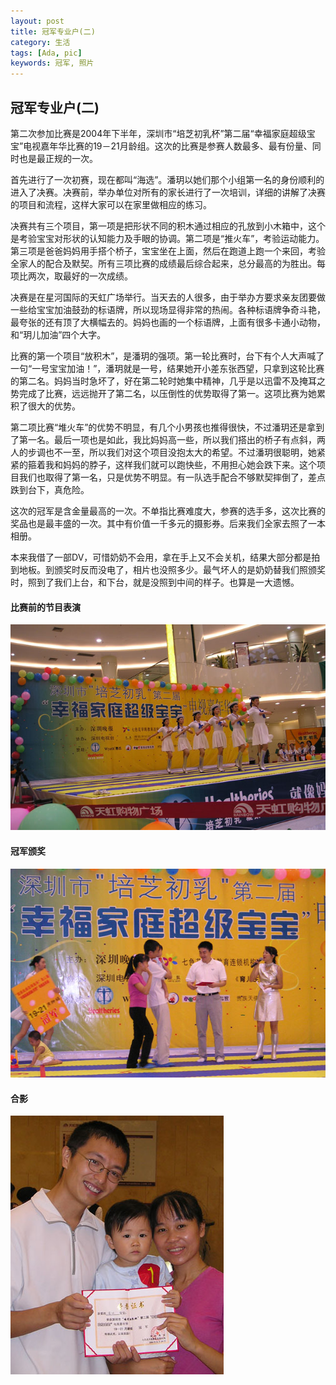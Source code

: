 ```yaml
---
layout: post
title: 冠军专业户(二)
category: 生活
tags: [Ada, pic]
keywords: 冠军, 照片
---
```


## 冠军专业户(二)

第二次参加比赛是2004年下半年，深圳市“培芝初乳杯”第二届“幸福家庭超级宝宝”电视嘉年华比赛的19－21月龄组。这次的比赛是参赛人数最多、最有份量、同时也是最正规的一次。

首先进行了一次初赛，现在都叫“海选”。潘玥以她们那个小组第一名的身份顺利的进入了决赛。决赛前，举办单位对所有的家长进行了一次培训，详细的讲解了决赛的项目和流程，这样大家可以在家里做相应的练习。

决赛共有三个项目，第一项是把形状不同的积木通过相应的孔放到小木箱中，这个是考验宝宝对形状的认知能力及手眼的协调。第二项是“推火车”，考验运动能力。第三项是爸爸妈妈用手搭个桥子，宝宝坐在上面，然后在跑道上跑一个来回，考验全家人的配合及默契。所有三项比赛的成绩最后综合起来，总分最高的为胜出。每项比两次，取最好的一次成绩。

决赛是在星河国际的天虹广场举行。当天去的人很多，由于举办方要求亲友团要做一些给宝宝加油鼓劲的标语牌，所以现场显得非常的热闹。各种标语牌争奇斗艳，最夸张的还有顶了大横幅去的。妈妈也画的一个标语牌，上面有很多卡通小动物，和“玥儿加油”四个大字。

比赛的第一个项目“放积木”，是潘玥的强项。第一轮比赛时，台下有个人大声喊了一句“一号宝宝加油！”，潘玥就是一号，结果她开小差东张西望，只拿到这轮比赛的第二名。妈妈当时急坏了，好在第二轮时她集中精神，几乎是以迅雷不及掩耳之势完成了比赛，远远抛开了第二名，以压倒性的优势取得了第一。这项比赛为她累积了很大的优势。

第二项比赛“堆火车”的优势不明显，有几个小男孩也推得很快，不过潘玥还是拿到了第一名。最后一项也是如此，我比妈妈高一些，所以我们搭出的桥子有点斜，两人的步调也不一至，所以我们对这个项目没抱太大的希望。不过潘玥很聪明，她紧紧的箍着我和妈妈的脖子，这样我们就可以跑快些，不用担心她会跌下来。这个项目我们也取得了第一名，只是优势不明显。有一队选手配合不够默契摔倒了，差点跌到台下，真危险。

这次的冠军是含金量最高的一次。不单指比赛难度大，参赛的选手多，这次比赛的奖品也是最丰盛的一次。其中有价值一千多元的摄影券。后来我们全家去照了一本相册。

本来我借了一部DV，可惜奶奶不会用，拿在手上又不会关机，结果大部分都是拍到地板。到颁奖时反而没电了，相片也没照多少。最气坏人的是奶奶替我们照颁奖时，照到了我们上台，和下台，就是没照到中间的样子。也算是一大遗憾。

#### 比赛前的节目表演

![比赛前的节目表演](https://raw.githubusercontent.com/RockyPan/rockypan.github.com/master/asset/champion2_1.jpg)

#### 冠军颁奖

![冠军颁奖](https://raw.githubusercontent.com/RockyPan/rockypan.github.com/master/asset/champion2_2.jpg)

#### 合影

![合影](https://raw.githubusercontent.com/RockyPan/rockypan.github.com/master/asset/champion2_3.jpg)
